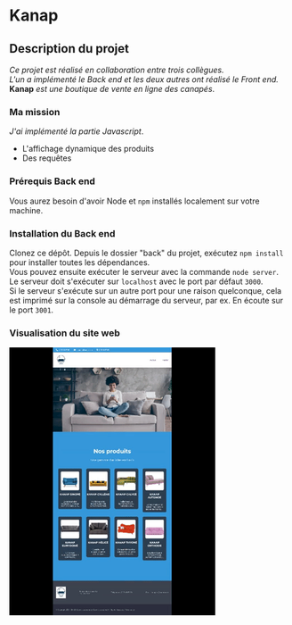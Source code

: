# Kanap #

## Description du projet ##

*Ce projet est réalisé en collaboration entre trois collègues.*  
*L'un a implémenté le Back end et les deux autres ont réalisé le Front end.*  
**Kanap** _est une boutique de vente en ligne des canapés_. 

### Ma mission ###

_J'ai implémenté la partie Javascript_.
- L'affichage dynamique des produits
- Des requêtes

### Prérequis Back end ###

Vous aurez besoin d'avoir Node et `npm` installés localement sur votre machine.

### Installation du Back end ###

Clonez ce dépôt. Depuis le dossier "back" du projet, exécutez `npm install` pour installer toutes les dépendances.  
Vous pouvez ensuite exécuter le serveur avec la commande `node server`.  
Le serveur doit s'exécuter sur `localhost` avec le port par défaut `3000`.  
Si le serveur s'exécute sur un autre port pour une raison quelconque, cela est imprimé sur la console au démarrage du serveur, par ex. En écoute sur le port `3001`.

### Visualisation du site web
![site web Kanap](/front/images/Kanap.gif)
